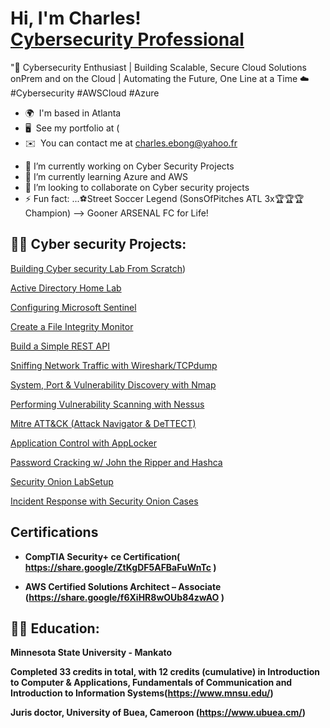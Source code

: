 <h1>Hi, I'm Charles! <br/><a href="https://github.com/chuckworkstation/chuckworkstation"></a> <a href="https://www.linkedin.com/in/">Cybersecurity Professional</a> <a ></a></h1>

"🚀 Cybersecurity Enthusiast | Building Scalable, Secure Cloud Solutions onPrem and on the Cloud | Automating the Future, One Line at a Time ☁️
#Cybersecurity #AWSCloud #Azure 

* 🌍  I'm based in Atlanta
* 🖥️  See my portfolio at (
* ✉️  You can contact me at [charles.ebong@yahoo.fr](mailto:charles.ebong@yahoo.fr)
- 🔭 I’m currently working on Cyber Security Projects
- 🌱 I’m currently learning Azure and AWS
- 👯 I’m looking to collaborate on Cyber security projects
- ⚡ Fun fact: ...⚽Street Soccer Legend (SonsOfPitches ATL 3x🏆🏆🏆 Champion)
-->  Gooner ARSENAL FC for Life!
  



<h2>👨‍💻 Cyber security Projects:</h2>


 [Building Cyber security Lab From Scratch](https://github.com/chuckworkstation/Building-Cyber-security-Lab-From-Scratch/blob/main/README.md))
 
 [Active Directory Home Lab](https://github.com/chuckworkstation/Active-Directory-Home-Lab/blob/main/README.md)
 
 [Configuring Microsoft Sentinel]()

 [Create a File Integrity Monitor]()

 [Build a Simple REST API]()  

 [Sniffing Network Traffic with Wireshark/TCPdump]()
     

 [System, Port & Vulnerability Discovery with Nmap]()
 
 [Performing Vulnerability Scanning with Nessus]()
 
 [Mitre ATT&CK (Attack Navigator & DeTTECT)]()
 
 [Application Control with AppLocker]()
 

 [Password Cracking w/ John the Ripper and Hashca]()
    

 [Security Onion LabSetup]()
 
 [Incident Response with Security Onion Cases]()

<h2>Certifications</h2>

- <b>CompTIA Security+ ce Certification( https://share.google/ZtKgDF5AFBaFuWnTc )</b>

- <b>AWS Certified Solutions Architect – Associate (https://share.google/f6XiHR8wOUb84zwAO )</b>

<h2>👨‍💻 Education:</h2>

<b>Minnesota State University - Mankato

Completed 33 credits in total, with 12 credits (cumulative) in Introduction to Computer & Applications, Fundamentals of Communication and Introduction to Information Systems(https://www.mnsu.edu/)

<b>Juris doctor, University of Buea, Cameroon (https://www.ubuea.cm/)</b>


